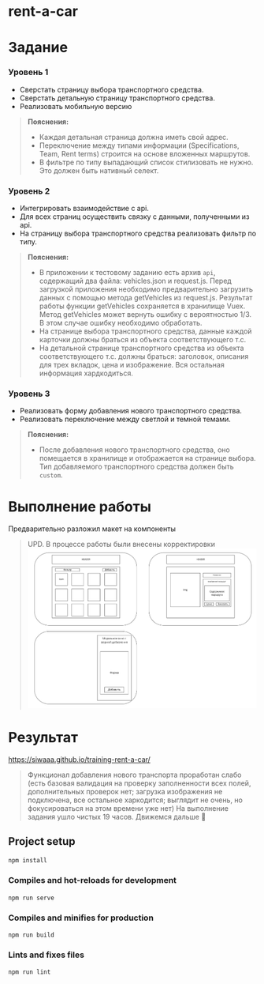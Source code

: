 # rent-a-car
# Задание


### Уровень 1
+ Сверстать страницу выбора транспортного средства.
+ Сверстать детальную страницу транспортного средства.
+ Реализовать мобильную версию

>**Пояснения:**
>
>- Каждая детальная страница должна иметь свой адрес.
>- Переключение между типами информации (Specifications, Team, Rent terms) строится на основе вложенных маршрутов.
>- В фильтре по типу выпадающий список стилизовать не нужно. Это должен быть нативный селект.

### Уровень 2
+ Интегрировать взаимодействие с api. 
+ Для всех страниц осуществить связку с данными, полученными из api.
+ На страницу выбора транспортного средства реализовать фильтр по типу.

>**Пояснения:**
>
>- В приложении к тестовому заданию есть архив `api`, содержащий два файла: vehicles.json и request.js. Перед загрузкой приложения необходимо предварительно загрузить данных с помощью метода getVehicles из request.js. Результат работы функции getVehicles сохраняется в хранилище Vuex. Метод getVehicles может вернуть ошибку с вероятностью 1/3. В этом случае ошибку необходимо обработать.
>- На странице выбора транспортного средства, данные каждой карточки должны браться из объекта соответствующего т.с.
>- На детальной странице транспортного средства из объекта соответствующего т.с. должны браться: заголовок, описания для трех вкладок, цена и изображение. Вся остальная информация хардкодиться.

### Уровень 3
+ Реализовать форму добавления нового транспортного средства.
+ Реализовать переключение между светлой и темной темами.

>**Пояснения:**
>
>- После добавления нового транспортного средства, оно помещается в хранилище и отображается на странице выбора. Тип добавляемого транспортного средства должен быть `custom`.


# Выполнение работы

Предварительно разложил макет на компоненты
>UPD. В процессе работы были внесены корректировки
![alt text](shem.png)

# Результат
https://siwaaa.github.io/training-rent-a-car/
> Функционал добавления нового транспорта проработан слабо (есть базовая валидация на проверку заполненности всех полей, дополнительных проверок нет; загрузка изображения не подключена, все остальное харкодится; выглядит не очень, но фокусироваться на этом времени уже нет)
> На выполнение задания ушло чистых 19 часов. Движемся дальше 💪

## Project setup
```
npm install
```

### Compiles and hot-reloads for development
```
npm run serve
```

### Compiles and minifies for production
```
npm run build
```

### Lints and fixes files
```
npm run lint
```
